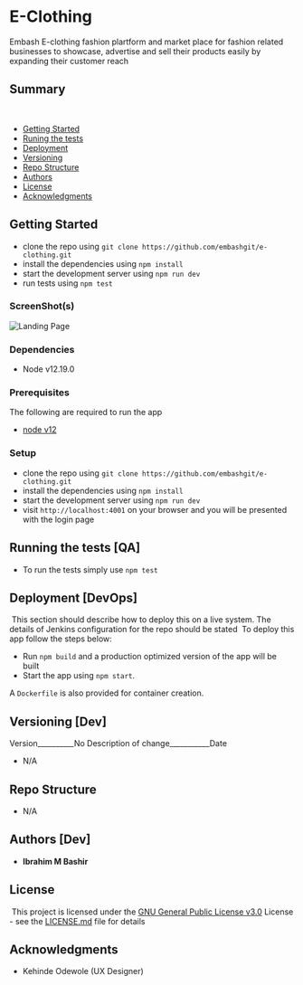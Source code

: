 # E-Clothing
Embash E-clothing fashion plartform and market place for fashion related businesses to showcase, advertise and sell their products easily by expanding their customer reach
## Summary
​
  - [Getting Started](#getting-started)
  - [Runing the tests](#running-the-tests-[qa])
  - [Deployment](#deployment-[devops])
  - [Versioning](#versioning-[dev])
  - [Repo Structure](#repo-structure)
  - [Authors](#authors-[dev])
  - [License](#license)
  - [Acknowledgments](#acknowledgments)
​
## Getting Started
- clone the repo using `git clone https://github.com/embashgit/e-clothing.git`
- install the dependencies using `npm install`
- start the development server using `npm run dev`
- run tests using `npm test`
### ScreenShot(s)
![Landing Page](https://i.ibb.co/kQQwp1R/Screenshot-2021-02-15-at-10-55-15.png)

### Dependencies
- Node v12.19.0


### Prerequisites
The following are required to run the app
- [node v12](https://nodejs.org)

### Setup
- clone the repo using `git clone https://github.com/embashgit/e-clothing.git`
- install the dependencies using `npm install`
- start the development server using `npm run dev`
- visit `http://localhost:4001` on your browser and you will be presented with the login page
​
## Running the tests [QA]
- To run the tests simply use `npm test`
​
## Deployment [DevOps]
​
This section should describe how to deploy this on a live system. The details of Jenkins configuration for the repo should be stated
​
To deploy this app follow the steps below:
- Run `npm build` and a production optimized version of the app will be built
- Start the app using `npm start`.

A `Dockerfile` is also provided for container creation.
​
## Versioning [Dev]
Version__________No Description of change___________Date
- N/A​
​
## Repo Structure
- N/A​

## Authors [Dev]
-  **Ibrahim M Bashir**
​
## License
​
This project is licensed under the [GNU General Public License v3.0](LICENSE.md)
License - see the [LICENSE.md](LICENSE.md) file for
details
​
## Acknowledgments
- Kehinde Odewole (UX Designer)
